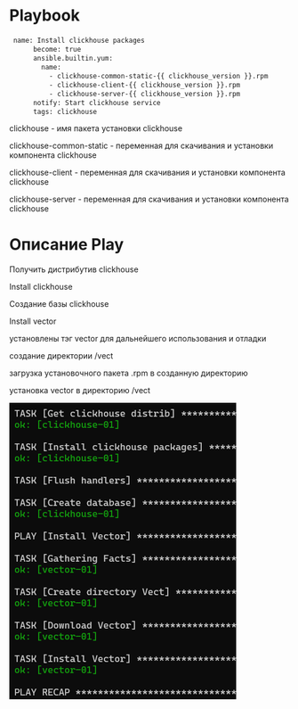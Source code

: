 #  Playbook
~~~
 name: Install clickhouse packages
      become: true
      ansible.builtin.yum:
        name:
          - clickhouse-common-static-{{ clickhouse_version }}.rpm
          - clickhouse-client-{{ clickhouse_version }}.rpm
          - clickhouse-server-{{ clickhouse_version }}.rpm
      notify: Start clickhouse service
      tags: clickhouse
~~~

clickhouse - имя пакета установки clickhouse

clickhouse-common-static - переменная для скачивания и установки компонента clickhouse

clickhouse-client - переменная для скачивания и установки компонента clickhouse

clickhouse-server - переменная для скачивания и установки компонента clickhouse


# Описание Play

Получить дистрибутив clickhouse

Install clickhouse

Создание базы clickhouse

Install vector

установлены тэг vector для дальнейшего использования и отладки

создание директории /vect

загрузка установочного пакета .rpm в созданную директорию

установка vector в директорию /vect

![img.png](img.png)

